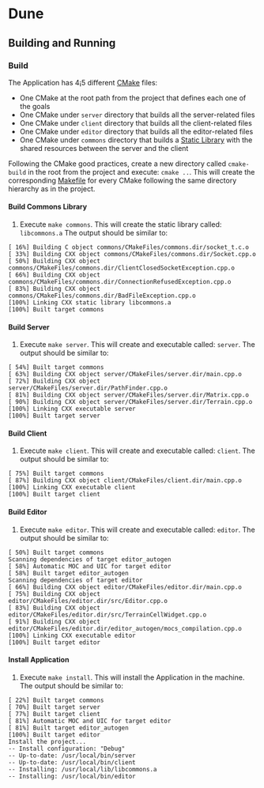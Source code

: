 # Dune
## Building and Running
### Build
The Application has 4¡5 different [CMake](https://en.wikipedia.org/wiki/CMake) 
files:
- One CMake at the root path from the project that defines each one of the goals
- One CMake under `server` directory that builds all the server-related files
- One CMake under `client` directory that builds all the client-related files
- One CMake under `editor` directory that builds all the editor-related files
- One CMake under `commons` directory that builds a [Static Library](https://en.wikipedia.org/wiki/Static_library)
with the shared resources between the server and the client

Following the CMake good practices, create a new directory called 
`cmake-build` in the root from the project and execute: `cmake ..`. This will
create the corresponding [Makefile](https://en.wikipedia.org/wiki/Makefile) for
every CMake following the same directory hierarchy as in the project.
#### Build Commons Library
1. Execute `make commons`. This will create the static library called: 
`libcommons.a`
The output should be similar to:
```
[ 16%] Building C object commons/CMakeFiles/commons.dir/socket_t.c.o
[ 33%] Building CXX object commons/CMakeFiles/commons.dir/Socket.cpp.o
[ 50%] Building CXX object commons/CMakeFiles/commons.dir/ClientClosedSocketException.cpp.o
[ 66%] Building CXX object commons/CMakeFiles/commons.dir/ConnectionRefusedException.cpp.o
[ 83%] Building CXX object commons/CMakeFiles/commons.dir/BadFileException.cpp.o
[100%] Linking CXX static library libcommons.a
[100%] Built target commons
```
#### Build Server
1. Execute `make server`. This will create and executable called: `server`.
The output should be similar to:
```
[ 54%] Built target commons
[ 63%] Building CXX object server/CMakeFiles/server.dir/main.cpp.o
[ 72%] Building CXX object server/CMakeFiles/server.dir/PathFinder.cpp.o
[ 81%] Building CXX object server/CMakeFiles/server.dir/Matrix.cpp.o
[ 90%] Building CXX object server/CMakeFiles/server.dir/Terrain.cpp.o
[100%] Linking CXX executable server
[100%] Built target server
```
#### Build Client
1. Execute `make client`. This will create and executable called: `client`.
The output should be similar to:
```
[ 75%] Built target commons
[ 87%] Building CXX object client/CMakeFiles/client.dir/main.cpp.o
[100%] Linking CXX executable client
[100%] Built target client
```

#### Build Editor
1. Execute `make editor`. This will create and executable called: `editor`.
The output should be similar to:
```
[ 50%] Built target commons
Scanning dependencies of target editor_autogen
[ 58%] Automatic MOC and UIC for target editor
[ 58%] Built target editor_autogen
Scanning dependencies of target editor
[ 66%] Building CXX object editor/CMakeFiles/editor.dir/main.cpp.o
[ 75%] Building CXX object editor/CMakeFiles/editor.dir/src/Editor.cpp.o
[ 83%] Building CXX object editor/CMakeFiles/editor.dir/src/TerrainCellWidget.cpp.o
[ 91%] Building CXX object editor/CMakeFiles/editor.dir/editor_autogen/mocs_compilation.cpp.o
[100%] Linking CXX executable editor
[100%] Built target editor
```

#### Install Application
1. Execute `make install`. This will install the Application in the machine. 
The output should be similar to:
```
[ 22%] Built target commons
[ 70%] Built target server
[ 77%] Built target client
[ 81%] Automatic MOC and UIC for target editor
[ 81%] Built target editor_autogen
[100%] Built target editor
Install the project...
-- Install configuration: "Debug"
-- Up-to-date: /usr/local/bin/server
-- Up-to-date: /usr/local/bin/client
-- Installing: /usr/local/lib/libcommons.a
-- Installing: /usr/local/bin/editor

```
